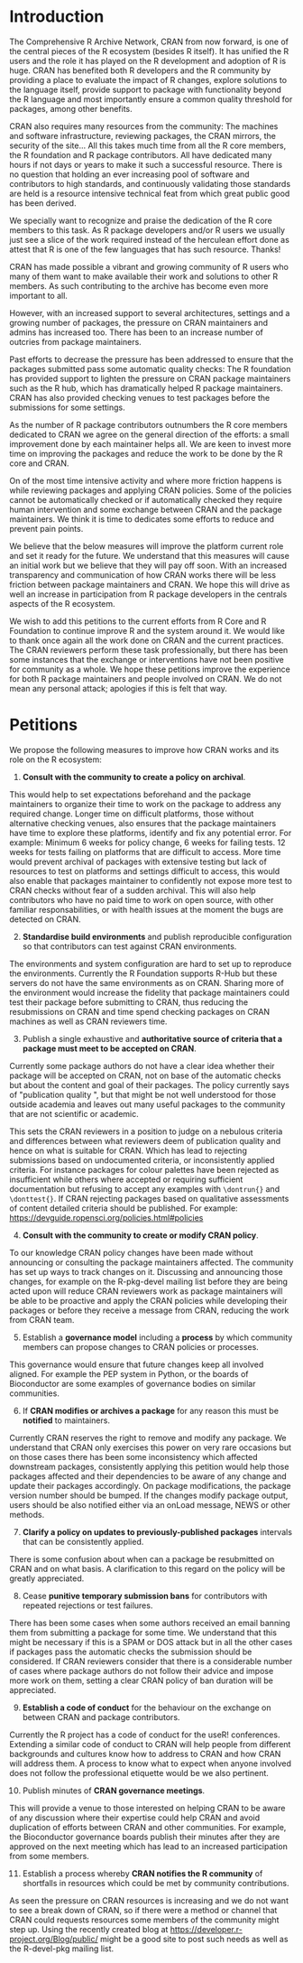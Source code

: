 # Introduction

The Comprehensive R Archive Network, CRAN from now forward, is one of the central pieces of the R ecosystem (besides R itself). 
It has unified the R users and the role it has played on the R development and adoption of R is huge. 
CRAN has benefited both R developers and the R community by providing a place to evaluate the impact of R changes, explore solutions to the language itself, provide support to package with functionality beyond the R language and most importantly ensure a common quality threshold for packages, among other benefits.

CRAN also requires many resources from the community: The machines and software infrastructure, reviewing packages, the CRAN mirrors, the security of the site... 
All this takes much time from all the R core members, the R foundation and R package contributors. All have dedicated many hours if not days or years to make it such a successful resource. 
There is no question that holding an ever increasing pool of software and contributors to high standards, and continuously validating those standards are held is a resource intensive technical feat from which great public good has been derived.

We specially want to recognize and praise the dedication of the R core members to this task. As R package developers and/or R users we usually just see a slice of the work required instead of the herculean effort done as attest that R is one of the few languages that has such resource. Thanks!

CRAN has made possible a vibrant and growing community of R users who many of them want to make available their work and solutions to other R members. As such  contributing to the archive has become even more important to all. 

However, with an increased support to several architectures, settings and a growing number of packages, the pressure on CRAN maintainers and admins has increased too. There has been to an increase number of outcries from package maintainers. 

Past efforts to decrease the pressure has been addressed to ensure that the packages submitted pass some automatic quality checks:
The R foundation has provided support to lighten the pressure on CRAN package maintainers such as the R hub, which has dramatically helped R package maintainers. 
CRAN has also provided checking venues to test packages before the submissions for some settings. 

As the number of R package contributors outnumbers the R core members dedicated to CRAN we agree on the general direction of the efforts: a small improvement done by each maintainer helps all. We are keen to invest more time on improving the packages and reduce the work to be done by the R core and CRAN.

On of the most time intensive activity and where more friction happens is while reviewing packages and applying CRAN policies. Some of the policies cannot be automatically checked or if automatically checked they require human intervention and some exchange between CRAN and the package maintainers. We think it is time to dedicates some efforts to reduce and prevent pain points.

We believe that the below measures will improve the platform current role and set it ready for the future. We understand that this measures will cause an initial work but we believe that they will pay off soon. 
With an increased transparency and communication of how CRAN works there will be less friction between package maintainers and CRAN. We hope this will drive as well an increase in participation from R package developers in the centrals aspects of the R ecosystem.

We wish to add this petitions to the current efforts from R Core and R Foundation to continue improve R and the system around it.
We would like to thank once again all the work done on CRAN and the current practices. 
The CRAN reviewers perform these task professionally, but there has been some instances that the exchange or interventions have not been positive for community as a whole. 
We hope these petitions improve the experience for both R package maintainers and people involved on CRAN. 
We do not mean any personal attack; apologies if this is felt that way. 

# Petitions

We propose the following measures to improve how CRAN works and its role on the R ecosystem:

1. **Consult with the community to create a policy on archival**. 

This would help to set expectations beforehand and the package maintainers to organize their time to work on the package to address any required change. Longer time on difficult platforms, those without alternative checking venues, also ensures that the package maintainers have time to explore these platforms, identify and fix any potential error. For example: Minimum 6 weeks for policy change, 6 weeks for failing tests. 12 weeks for tests failing on platforms that are difficult to access.
More time would prevent archival of packages with extensive testing but lack of resources to test on platforms and settings difficult to access, this would also enable that packages maintainer to confidently not expose more test to CRAN checks without fear of a sudden archival. This will also help contributors who have no paid time to work on open source, with other familiar responsabilities, or with health issues at the moment the bugs are detected on CRAN. 

2. **Standardise build environments** and publish reproducible configuration so that contributors can test against CRAN environments.

The environments and system configuration are hard to set up to reproduce the environments. Currently the R Foundation supports R-Hub but these servers do not have the same environments as on CRAN. Sharing more of the environment would increase the fidelity that package maintainers could test their package before submitting to CRAN, thus reducing the resubmissions on CRAN and time spend checking packages on CRAN machines as well as CRAN reviewers time.  

3. Publish a single exhaustive and **authoritative source of criteria that a package must meet to be accepted on CRAN**.

Currently some package authors do not have a clear idea whether their package will be accepted on CRAN, not on base of the automatic checks but about the content and goal of their packages. The policy currently says of "publication quality ", but that might be not well understood for those outside academia and leaves out many useful packages to the community that are not scientific or academic. 

This sets the CRAN reviewers in a position to judge on a nebulous criteria and differences between what reviewers deem of publication quality and hence on what is suitable for CRAN. Which has lead to rejecting submissions based on undocumented criteria, or inconsistently applied criteria. For instance packages for colour palettes have been rejected as insufficient while others where accepted or requiring sufficient documentation but refusing to accept any examples with `\dontrun{}` and `\donttest{}`. If CRAN rejecting packages based on qualitative assessments of content detailed criteria should be published. For example: https://devguide.ropensci.org/policies.html#policies

4. **Consult with the community to create or modify CRAN policy**. 

To our knowledge CRAN policy changes have been made without announcing or consulting the package maintainers affected. The community has set up ways to track changes on it. Discussing and announcing those changes, for example on the R-pkg-devel mailing list before they are being acted upon will reduce CRAN reviewers work as package maintainers will be able to be proactive and apply the CRAN policies while developing their packages or before they receive a message from CRAN, reducing the work from CRAN team.

5. Establish a **governance model** including a **process** by which community members can propose changes to CRAN policies or processes. 

This governance would ensure that future changes keep all involved aligned. For example the PEP system in Python, or the boards of Bioconductor are some examples of governance bodies on similar communities. 

6. If **CRAN modifies or archives a package** for any reason this must be **notified** to maintainers.

Currently CRAN reserves the right to remove and modify any package. We understand that CRAN only exercises this power on very rare occasions but on those cases there has been some inconsistency which affected downstream packages, consistently applying this petition would help those packages affected and their dependencies to be aware of any change and update their packages accordingly.
On package modifications, the package version number should be bumped. If the changes modify package output, users should be also notified either via an onLoad message, NEWS or other methods.

7. **Clarify a policy on updates to previously-published packages** intervals that can be consistently applied.

There is some confusion about when can a package be resubmitted on CRAN and on what basis. A clarification to this regard on the policy will be greatly appreciated.

8. Cease **punitive temporary submission bans** for contributors with repeated rejections or test failures.

There has been some cases when some authors received an email banning them from submitting a package for some time. We understand that this might be necessary if this is a SPAM or DOS attack but in all the other cases if packages pass the automatic checks the submission should be considered. If CRAN reviewers consider that there is a considerable number of cases where package authors do not follow their advice and impose more work on them, setting a clear CRAN policy of ban duration will be appreciated.

9. **Establish a code of conduct** for the behaviour on the exchange on between CRAN and package contributors.

Currently the R project has a code of conduct for the useR! conferences. Extending a similar code of conduct to CRAN will help people from different backgrounds and cultures know how to address to CRAN and how CRAN will address them. A process to know what to expect when anyone involved does not follow the professional etiquette would be we also pertinent. 

10. Publish minutes of **CRAN governance meetings**.

This will provide a venue to those interested on helping CRAN to be aware of any discussion where their expertise could help CRAN and avoid duplication of efforts between CRAN and other communities. For example, the Bioconductor governance boards publish their minutes after they are approved on the next meeting which has lead to an increased participation from some members. 

11. Establish a process whereby **CRAN notifies the R community** of shortfalls in resources which could be met by community contributions.

As seen the pressure on CRAN resources is increasing and we do not want to see a break down of CRAN, so if there were a method or channel that CRAN could requests resources some members of the community might step up. Using the recently created blog at https://developer.r-project.org/Blog/public/ might be a good site to post such needs as well as the R-devel-pkg mailing list.
